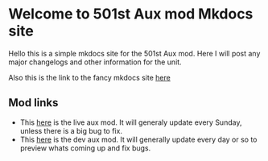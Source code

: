 # Welcome to 501st Aux mod Mkdocs site

Hello this is a simple mkdocs site for the 501st Aux mod. Here I will post any major changelogs and other information for the unit.

Also this is the link to the fancy mkdocs site [here](https://aux-mkdocs.readthedocs.io/en/latest/)

## Mod links

- This [here](https://steamcommunity.com/sharedfiles/filedetails/?id=1847261252) is the live aux mod. It will generaly update every Sunday, unless there is a big bug to fix.
- This [here](https://steamcommunity.com/sharedfiles/filedetails/?id=1895624803) is the dev aux mod. It will generally update every day or so to preview whats coming up and fix bugs.